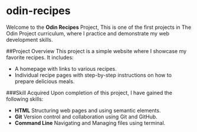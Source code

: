 # odin-recipes
Welcome to the **Odin Recipes** Project, This is one of the first projects in The Odin Project curriculum, where I practice and demonstrate my web development skills.

##Project Overview
This project is a simple website where I showcase my favorite recipes. It includes:
- A homepage with links to various recipes.
- Individual recipe pages with step-by-step instructions on how to prepare delicious meals.

###Skill Acquired
Upon completion of this project, I have gained the following skills:
- **HTML** Structuring web pages and using semantic elements.
- **Git**  Version control and collaboration using Git and GitHub.
- **Command Line** Navigating and Managing files using terminal.